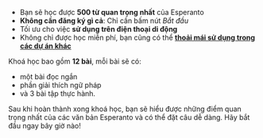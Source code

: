 - Bạn sẽ học được **500 từ quan trọng nhất** của Esperanto
- **Không cần đăng ký gì cả**: Chỉ cần bấm nút *Bắt đầu*
- Tối ưu cho việc **sử dụng trên điện thoại di động**
- Không chỉ được học miễn phí, bạn cũng có thể **[thoải mái sử dụng trong các dự án khác](https://github.com/Esperanto/kurso-zagreba-metodo)**

Khoá học bao gồm **12 bài**, mỗi bài sẽ có:

- một bài đọc ngắn
- phần giải thích ngữ pháp
- và 3 bài tập thực hành.

Sau khi hoàn thành xong khoá học, bạn sẽ hiểu được những điểm quan trọng nhất của các văn bản Esperanto và có thể đặt câu dễ dàng. Hãy bắt đầu ngay bây giờ nào!

